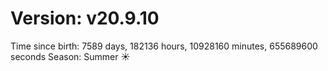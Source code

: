 # Version: v20.9.10
Time since birth: 7589 days, 182136 hours, 10928160 minutes, 655689600 seconds
Season: Summer ☀️
